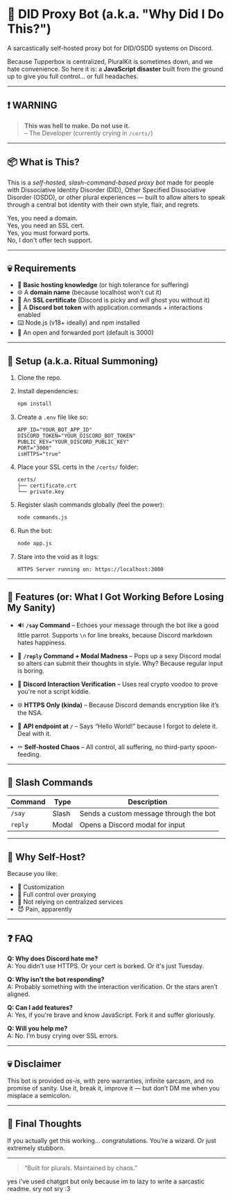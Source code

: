 # 🧠 DID Proxy Bot (a.k.a. "Why Did I Do This?")

A sarcastically self-hosted proxy bot for DID/OSDD systems on Discord.

Because Tupperbox is centralized, PluralKit is sometimes down, and we hate convenience. So here it is: a **JavaScript disaster** built from the ground up to give you full control... or full headaches.

---

## ❗ WARNING

> **This was hell to make. Do not use it.**  
> – The Developer (currently crying in `/certs/`)

---

## 📦 What is This?

This is a *self-hosted, slash-command-based proxy bot* made for people with Dissociative Identity Disorder (DID), Other Specified Dissociative Disorder (OSDD), or other plural experiences — built to allow alters to speak through a central bot identity with their own style, flair, and regrets.

Yes, you need a domain.  
Yes, you need an SSL cert.  
Yes, you must forward ports.  
No, I don't offer tech support.

---

## 💀 Requirements

- 🧠 **Basic hosting knowledge** (or high tolerance for suffering)
- 🌐 A **domain name** (because localhost won’t cut it)
- 🔐 An **SSL certificate** (Discord is picky and *will* ghost you without it)
- 🤖 A **Discord bot token** with application.commands + interactions enabled
- ⌨️ Node.js (v18+ ideally) and npm installed
- 🚪 An open and forwarded port (default is 3000)

---

## 🔧 Setup (a.k.a. Ritual Summoning)

1. Clone the repo.
2. Install dependencies:
   ```bash
   npm install
   ```

3. Create a `.env` file like so:
   ```env
   APP_ID="YOUR_BOT_APP_ID"
   DISCORD_TOKEN="YOUR_DISCORD_BOT_TOKEN"
   PUBLIC_KEY="YOUR_DISCORD_PUBLIC_KEY"
   PORT="3000"
   isHTTPS="true"
   ```

4. Place your SSL certs in the `/certs/` folder:
   ```
   certs/
   ├── certificate.crt
   └── private.key
   ```

5. Register slash commands globally (feel the power):
   ```bash
   node commands.js
   ```

6. Run the bot:
   ```bash
   node app.js
   ```

7. Stare into the void as it logs:
   ```
   HTTPS Server running on: https://localhost:3000
   ```

---

## 🧠 Features (or: What I Got Working Before Losing My Sanity)

- 🔊 **`/say` Command** – Echoes your message through the bot like a good little parrot. Supports `\n` for line breaks, because Discord markdown hates happiness.

- 💬 **`/reply` Command + Modal Madness** – Pops up a sexy Discord modal so alters can submit their thoughts in style. Why? Because regular input is boring.

- 🔐 **Discord Interaction Verification** – Uses real crypto voodoo to prove you're not a script kiddie.

- 🌐 **HTTPS Only (kinda)** – Because Discord demands encryption like it’s the NSA.

- 🧾 **API endpoint at `/`** – Says “Hello World!” because I forgot to delete it. Deal with it.

- ⚰️ **Self-hosted Chaos** – All control, all suffering, no third-party spoon-feeding.

---

## 💬 Slash Commands

| Command | Type   | Description                            |
|---------|--------|----------------------------------------|
| `/say`  | Slash  | Sends a custom message through the bot |
| `reply` | Modal  | Opens a Discord modal for input        |

---

## 🧠 Why Self-Host?

Because you like:

- 🔧 Customization
- 🧠 Full control over proxying
- 😤 Not relying on centralized services
- 😈 Pain, apparently

---

## ❓ FAQ

**Q: Why does Discord hate me?**  
A: You didn't use HTTPS. Or your cert is borked. Or it's just Tuesday.

**Q: Why isn't the bot responding?**  
A: Probably something with the interaction verification. Or the stars aren’t aligned.

**Q: Can I add features?**  
A: Yes, if you're brave and know JavaScript. Fork it and suffer gloriously.

**Q: Will you help me?**  
A: No. I’m busy crying over SSL errors.

---

## 💀 Disclaimer

This bot is provided *as-is*, with zero warranties, infinite sarcasm, and no promise of sanity. Use it, break it, improve it — but don’t DM me when you misplace a semicolon.

---

## 🧘 Final Thoughts

If you actually get this working... congratulations. You’re a wizard. Or just extremely stubborn.

---

> “Built for plurals. Maintained by chaos.”

yes i've used chatgpt but only because im to lazy to write a sarcastic readme. sry not sry :3
